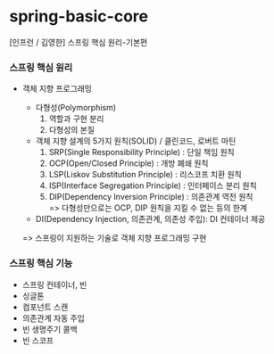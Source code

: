 # spring-basic-core
[인프런 / 김영한] 스프링 핵심 원리-기본편

### 스프링 핵심 원리
- 객체 지향 프로그래밍  
   - 다형성(Polymorphism)    
      1. 역할과 구현 분리  
      2. 다형성의 본질  
   - 객체 지향 설계의 5가지 원칙(SOLID) / 클린코드, 로버트 마틴  
      1. SRP(Single Responsibility Principle) : 단일 책임 원칙  
      2. OCP(Open/Closed Principle) : 개방 폐쇄 원칙  
      3. LSP(Liskov Substitution Principle) : 리스코프 치환 원칙  
      4. ISP(Interface Segregation Principle) : 인터페이스 분리 원칙  
      5. DIP(Dependency Inversion Principle) : 의존관계 역전 원칙  
      => 다형성만으로는 OCP, DIP 원칙을 지킬 수 없는 등의 한계
    - DI(Dependency Injection, 의존관계, 의존성 주입): DI 컨테이너 제공
    

	=> 스프링이 지원하는 기술로 객체 지향 프로그래밍 구현
    
### 스프링 핵심 기능
- 스프링 컨테이너, 빈
- 싱글톤
- 컴포넌트 스캔
- 의존관계 자동 주입
- 빈 생명주기 콜백
- 빈 스코프
